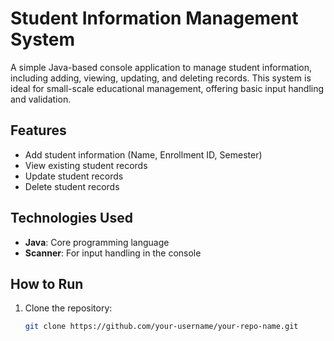 # Student Information Management System

A simple Java-based console application to manage student information, including adding, viewing, updating, and deleting records. This system is ideal for small-scale educational management, offering basic input handling and validation.

## Features

- Add student information (Name, Enrollment ID, Semester)
- View existing student records
- Update student records
- Delete student records

## Technologies Used

- **Java**: Core programming language
- **Scanner**: For input handling in the console

## How to Run

1. Clone the repository:

   ```bash
   git clone https://github.com/your-username/your-repo-name.git
